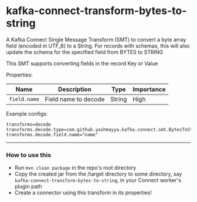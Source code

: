 # kafka-connect-transform-bytes-to-string
A Kafka Connect Single Message Transform (SMT) to convert a byte array field (encoded in UTF_8) to a String. For records with
schemas, this will also update the schema for the specified field from BYTES to STRING

This SMT supports converting fields in the record Key or Value

Properties:

|Name|Description|Type|Importance|
|---|---|---|---|
|`field.name`| Field name to decode | String| High |

Example configs:

```
transforms=decode
transforms.decode.type=com.github.yashmayya.kafka.connect.smt.BytesToString$Value
transforms.decode.field.name="name"
```

----------
### How to use this

- Run `mvn clean package` in the repo's root directory
- Copy the created jar from the /target directory to some directory, say `kafka-connect-transform-bytes-to-string`, in your Connect worker's plugin path
- Create a connector using this transform in its properties!
